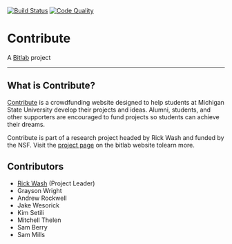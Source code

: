 [![Build Status](https://travis-ci.org/rwash/contribute.png?branch=master)](https://travis-ci.org/rwash/contribute)
[![Code Quality](https://codeclimate.com/github/rwash/contribute.png)](https://codeclimate.com/github/rwash/contribute)

# Contribute

A [Bitlab] project

- - -

## What is Contribute?

[Contribute] is a crowdfunding website designed to help students at
Michigan State University develop their projects and ideas. Alumni,
students, and other supporters are encouraged to fund projects so
students can achieve their dreams.

Contribute is part of a research project headed by Rick Wash and
funded by the NSF. Visit the [project page]
on the bitlab website tolearn more.

## Contributors

- [Rick Wash] (Project Leader)
- Grayson Wright
- Andrew Rockwell
- Jake Wesorick
- Kim Setili
- Mitchell Thelen
- Sam Berry
- Sam Mills

[Bitlab]: http://bitlab.cas.msu.edu
[Contribute]: http://contribute.cas.msu.edu
[project page]: http://bitlab.cas.msu.edu/crowdfunding/
[Rick Wash]: http://www.rickwash.com/
